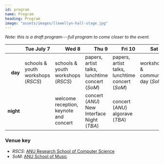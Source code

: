 ```yaml
---
id: program
name: Program
heading: Program
image: "assets/images/llewellyn-hall-stage.jpg"
---
```


_Note: this is a draft program---full program to come closer to the event._

<style>
table .heading {
  padding: 8px;
  font-weight: bold;
  text-align: right;
}
</style>

<table class="table">
  <thead class="heading">
    <tr>
      <th>&nbsp;</th>
      <th>Tue July 7</th>
      <th>Wed 8</th>
      <th>Thu 9</th>
      <th>Fri 10</th>
      <th>Sat 11</th>
    </tr>
  </thead>
  <tbody>
    <tr>
      <td class="heading">day</td>
      <td>schools &amp; youth workshops (<em>RSCS</em>)</td>
      <td>schools &amp; youth workshops (<em>RSCS</em>)</td>
      <td>papers, artist talks, lunchtime concert (<em>SoM</em>)</td>
      <td>papers, artist talks, lunchtime concert (<em>SoM</em>)</td>
      <td>workshops &amp; community day (<em>SoM</em>)</td>
    </tr>
    <tr>
      <td class="heading">night</td>
      <td>&nbsp;</td>
      <td>welcome reception, keynote and concert</td>
      <td>concert (<em>ANU</em>)<br>New Interface Night (<em>TBA</em>)</td>
      <td>concert (<em>ANU</em>)<br>algorave (<em>TBA</em>)</td>
      <td>&nbsp;</td>
    </tr>
  </tbody>
</table>

### Venue key

- _RSCS_: [ANU Research School of Computer Science](https://cs.anu.edu.au)
- _SoM_: [ANU School of Music](https://music.cass.anu.edu.au)
